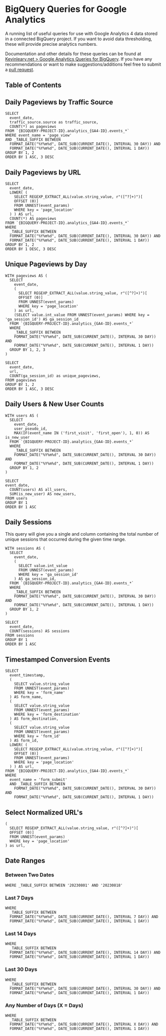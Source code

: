 # BigQuery Queries for Google Analytics

A running list of useful queries for use with Google Analytics 4 data stored in a connected BigQuery project. If you want to avoid data thresholding, these will provide precise analytics numbers.

Documentation and other details for these queries can be found at [Kevinleary.net > Google Analytics Queries for BigQuery](https://www.kevinleary.net/blog/google-analytics-queries-for-bigquery/). If you have any recommendations or want to make suggestions/additions feel free to submit a [pull request](https://github.com/Kevinlearynet/bigquery-google-analytics-queries/pulls).

## Table of Contents



## Daily Pageviews by Traffic Source

```.language-sql
SELECT
  event_date,
  traffic_source.source as traffic_source,
  COUNT(*) as pageviews
FROM `{BIGQUERY-PROJECT-ID}.analytics_{GA4-ID}.events_*`
WHERE event_name = 'page_view'
AND _TABLE_SUFFIX BETWEEN
  FORMAT_DATE("%Y%m%d", DATE_SUB(CURRENT_DATE(), INTERVAL 30 DAY)) AND
  FORMAT_DATE("%Y%m%d", DATE_SUB(CURRENT_DATE(), INTERVAL 1 DAY))
GROUP BY 1, 2
ORDER BY 1 ASC, 3 DESC
```

## Daily Pageviews by URL

```.language-sql
SELECT
  event_date,
  LOWER( (
    SELECT REGEXP_EXTRACT_ALL(value.string_value, r"([^?]+)")[
    OFFSET (0)]
    FROM UNNEST(event_params)
    WHERE key = 'page_location'
  ) ) AS url,
  COUNT(*) AS pageviews
FROM `{BIGQUERY-PROJECT-ID}.analytics_{GA4-ID}.events_*`
WHERE
  _TABLE_SUFFIX BETWEEN
  FORMAT_DATE("%Y%m%d", DATE_SUB(CURRENT_DATE(), INTERVAL 30 DAY)) AND
  FORMAT_DATE("%Y%m%d", DATE_SUB(CURRENT_DATE(), INTERVAL 1 DAY))
GROUP BY 1, 2
ORDER BY 1 DESC, 3 DESC
```

## Unique Pageviews by Day

```.language-sql
WITH pageviews AS (
  SELECT
    event_date,
    (
      SELECT REGEXP_EXTRACT_ALL(value.string_value, r"([^?]+)")[
      OFFSET (0)]
      FROM UNNEST(event_params)
      WHERE key = 'page_location'
    ) as url,
    (SELECT value.int_value FROM UNNEST(event_params) WHERE key = 'ga_session_id') AS ga_session_id
  FROM `{BIGQUERY-PROJECT-ID}.analytics_{GA4-ID}.events_*`
  WHERE
    _TABLE_SUFFIX BETWEEN
    FORMAT_DATE("%Y%m%d", DATE_SUB(CURRENT_DATE(), INTERVAL 30 DAY)) AND
    FORMAT_DATE("%Y%m%d", DATE_SUB(CURRENT_DATE(), INTERVAL 1 DAY))
  GROUP BY 1, 2, 3
)

SELECT
  event_date,
  url,
  COUNT(ga_session_id) as unique_pageviews,
FROM pageviews
GROUP BY 1, 2
ORDER BY 1 ASC, 3 DESC
```

## Daily Users & New User Counts

```.language-sql
WITH users AS (
  SELECT
    event_date,
    user_pseudo_id,
    MAX(IF(event_name IN ('first_visit', 'first_open'), 1, 0)) AS is_new_user
  FROM `{BIGQUERY-PROJECT-ID}.analytics_{GA4-ID}.events_*`
  WHERE
    _TABLE_SUFFIX BETWEEN
    FORMAT_DATE("%Y%m%d", DATE_SUB(CURRENT_DATE(), INTERVAL 30 DAY)) AND
    FORMAT_DATE("%Y%m%d", DATE_SUB(CURRENT_DATE(), INTERVAL 1 DAY))
  GROUP BY 1, 2
)

SELECT
event_date,
  COUNT(users) AS all_users,
  SUM(is_new_user) AS new_users,
FROM users
GROUP BY 1
ORDER BY 1 ASC
```

## Daily Sessions

This query will give you a single and column containing the total number of unique sessions that occurred during the given time range.

```.language-sql
WITH sessions AS (
  SELECT
    event_date,
    (
      SELECT value.int_value
      FROM UNNEST(event_params)
      WHERE key = 'ga_session_id'
    ) AS ga_session_id,
  FROM `{BIGQUERY-PROJECT-ID}.analytics_{GA4-ID}.events_*`
  WHERE
    _TABLE_SUFFIX BETWEEN
    FORMAT_DATE("%Y%m%d", DATE_SUB(CURRENT_DATE(), INTERVAL 30 DAY)) AND
    FORMAT_DATE("%Y%m%d", DATE_SUB(CURRENT_DATE(), INTERVAL 1 DAY))
  GROUP BY 1, 2
)

SELECT
  event_date,
  COUNT(sessions) AS sessions
FROM sessions
GROUP BY 1
ORDER BY 1 ASC
```

## Timestamped Conversion Events

```.language-sql
SELECT
  event_timestamp,
  (
    SELECT value.string_value
    FROM UNNEST(event_params)
    WHERE key = 'form_name'
  ) AS form_name,
  (
    SELECT value.string_value
    FROM UNNEST(event_params)
    WHERE key = 'form_destination'
  ) AS form_destination,
  (
    SELECT value.string_value
    FROM UNNEST(event_params)
    WHERE key = 'form_id'
  ) AS form_id,
  LOWER( (
    SELECT REGEXP_EXTRACT_ALL(value.string_value, r"([^?]+)")[
    OFFSET (0)]
    FROM UNNEST(event_params)
    WHERE key = 'page_location'
  ) ) AS url,
FROM `{BIGQUERY-PROJECT-ID}.analytics_{GA4-ID}.events_*`
WHERE
  event_name = 'form_submit'
  AND _TABLE_SUFFIX BETWEEN
    FORMAT_DATE("%Y%m%d", DATE_SUB(CURRENT_DATE(), INTERVAL 30 DAY)) AND
    FORMAT_DATE("%Y%m%d", DATE_SUB(CURRENT_DATE(), INTERVAL 1 DAY))
```

## Select Normalized URL's

```.language-sql
(
  SELECT REGEXP_EXTRACT_ALL(value.string_value, r"([^?]+)")[
  OFFSET (0)]
  FROM UNNEST(event_params)
  WHERE key = 'page_location'
) as url,
```

## Date Ranges

### Between Two Dates

```.language-sql
WHERE _TABLE_SUFFIX BETWEEN '20230801' AND '20230818'
```

### Last 7 Days

```.language-sql
WHERE
  _TABLE_SUFFIX BETWEEN
  FORMAT_DATE("%Y%m%d", DATE_SUB(CURRENT_DATE(), INTERVAL 7 DAY)) AND
  FORMAT_DATE("%Y%m%d", DATE_SUB(CURRENT_DATE(), INTERVAL 1 DAY))
```

### Last 14 Days

```.language-sql
WHERE
  _TABLE_SUFFIX BETWEEN
  FORMAT_DATE("%Y%m%d", DATE_SUB(CURRENT_DATE(), INTERVAL 14 DAY)) AND
  FORMAT_DATE("%Y%m%d", DATE_SUB(CURRENT_DATE(), INTERVAL 1 DAY))
```

### Last 30 Days

```.language-sql
WHERE
  _TABLE_SUFFIX BETWEEN
  FORMAT_DATE("%Y%m%d", DATE_SUB(CURRENT_DATE(), INTERVAL 30 DAY)) AND
  FORMAT_DATE("%Y%m%d", DATE_SUB(CURRENT_DATE(), INTERVAL 1 DAY))
```

### Any Number of Days (X = Days)

```.language-sql
WHERE
  _TABLE_SUFFIX BETWEEN
  FORMAT_DATE("%Y%m%d", DATE_SUB(CURRENT_DATE(), INTERVAL X DAY)) AND
  FORMAT_DATE("%Y%m%d", DATE_SUB(CURRENT_DATE(), INTERVAL 1 DAY))
```
